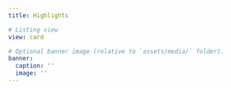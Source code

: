 ```yaml
---
title: Highlights

# Listing view
view: card

# Optional banner image (relative to `assets/media/` folder).
banner:
  caption: ''
  image: ''
---
```

